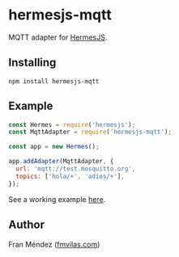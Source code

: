 # hermesjs-mqtt

MQTT adapter for [HermesJS](https://github.com/fmvilas/hermes).

## Installing

```
npm install hermesjs-mqtt
```

## Example

```js
const Hermes = require('hermesjs');
const MqttAdapter = require('hermesjs-mqtt');

const app = new Hermes();

app.addAdapter(MqttAdapter, {
  url: 'mqtt://test.mosquitto.org',
  topics: ['hola/+', 'adios/+'],
});
```

See a working example [here](./example/index.js).

## Author

Fran Méndez ([fmvilas.com](https://fmvilas.com))
